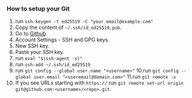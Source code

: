 ### How to setup your Git
1. run `ssh-keygen -t ed25519 -C "your_email@example.com"`
2. Copy the content of `~/.ssh/id_ed25519.pub`.
3. Go to [Github](https://www.github.com).
4. Account Settings - SSH and GPG keys.
5. New SSH key.
6. Paste your SSH key.
7. run `eval "$(ssh-agent -s)"`
8. run `ssh-add ~/.ssh/id_ed25519`
9. run `git config --global user.name "<username>"`
10.run  `git config --global user.email "<useremail@domain.com>"`
11.run  `git remote -v`
12. If you see URLs starting with `https://` run `git remote set-url origin git@github.com:<username>/<repo>.git`.


